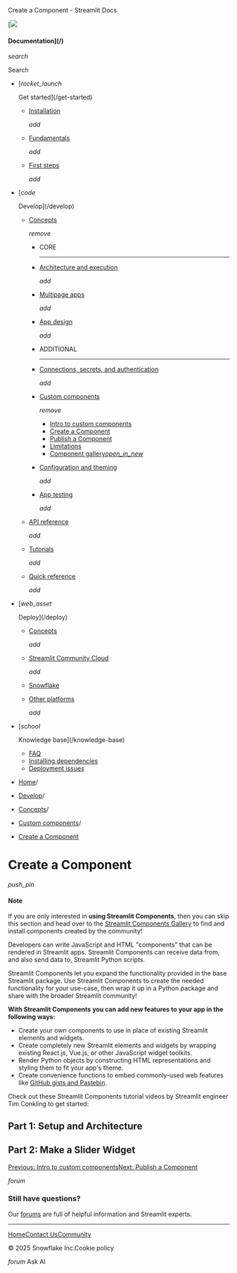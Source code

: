 ﻿Create a Component - Streamlit Docs

[![](/logo.svg)

#### Documentation](/)

*search*

Search

* [*rocket\_launch*

  Get started](/get-started)
  + [Installation](/get-started/installation)

    *add*
  + [Fundamentals](/get-started/fundamentals)

    *add*
  + [First steps](/get-started/tutorials)

    *add*
* [*code*

  Develop](/develop)
  + [Concepts](/develop/concepts)

    *remove*

    - CORE

      ---
    - [Architecture and execution](/develop/concepts/architecture)

      *add*
    - [Multipage apps](/develop/concepts/multipage-apps)

      *add*
    - [App design](/develop/concepts/design)

      *add*
    - ADDITIONAL

      ---
    - [Connections, secrets, and authentication](/develop/concepts/connections)

      *add*
    - [Custom components](/develop/concepts/custom-components)

      *remove*

      * [Intro to custom components](/develop/concepts/custom-components/intro)
      * [Create a Component](/develop/concepts/custom-components/create)
      * [Publish a Component](/develop/concepts/custom-components/publish)
      * [Limitations](/develop/concepts/custom-components/limitations)
      * [Component gallery*open\_in\_new*](https://streamlit.io/components)
    - [Configuration and theming](/develop/concepts/configuration)

      *add*
    - [App testing](/develop/concepts/app-testing)

      *add*
  + [API reference](/develop/api-reference)

    *add*
  + [Tutorials](/develop/tutorials)

    *add*
  + [Quick reference](/develop/quick-reference)

    *add*
* [*web\_asset*

  Deploy](/deploy)
  + [Concepts](/deploy/concepts)

    *add*
  + [Streamlit Community Cloud](/deploy/streamlit-community-cloud)

    *add*
  + [Snowflake](/deploy/snowflake)
  + [Other platforms](/deploy/tutorials)

    *add*
* [*school*

  Knowledge base](/knowledge-base)
  + [FAQ](/knowledge-base/using-streamlit)
  + [Installing dependencies](/knowledge-base/dependencies)
  + [Deployment issues](/knowledge-base/deploy)

* [Home](/)/
* [Develop](/develop)/
* [Concepts](/develop/concepts)/
* [Custom components](/develop/concepts/custom-components)/
* [Create a Component](/develop/concepts/custom-components/create)

Create a Component
==================

*push\_pin*

#### Note

If you are only interested in **using Streamlit Components**, then you can skip this section and
head over to the [Streamlit Components Gallery](https://streamlit.io/components) to find and install
components created by the community!

Developers can write JavaScript and HTML "components" that can be rendered in Streamlit apps. Streamlit Components can receive data from, and also send data to, Streamlit Python scripts.

Streamlit Components let you expand the functionality provided in the base Streamlit package. Use Streamlit Components to create the needed functionality for your use-case, then wrap it up in a Python package and share with the broader Streamlit community!

**With Streamlit Components you can add new features to your app in the following ways:**

* Create your own components to use in place of existing Streamlit elements and widgets.
* Create completely new Streamlit elements and widgets by wrapping existing React.js, Vue.js, or other JavaScript widget toolkits.
* Render Python objects by constructing HTML representations and styling them to fit your app's theme.
* Create convenience functions to embed commonly-used web features like [GitHub gists and Pastebin](https://github.com/randyzwitch/streamlit-embedcode).

Check out these Streamlit Components tutorial videos by Streamlit engineer Tim Conkling to get started:

Part 1: Setup and Architecture
------------------------------

Part 2: Make a Slider Widget
----------------------------

[Previous: Intro to custom components](/develop/concepts/custom-components/intro)[Next: Publish a Component](/develop/concepts/custom-components/publish)

*forum*

### Still have questions?

Our [forums](https://discuss.streamlit.io) are full of helpful information and Streamlit experts.

---

[Home](/)[Contact Us](mailto:hello@streamlit.io?subject=Contact%20from%20documentation%20)[Community](https://discuss.streamlit.io)

© 2025 Snowflake Inc.Cookie policy

*forum* Ask AI
